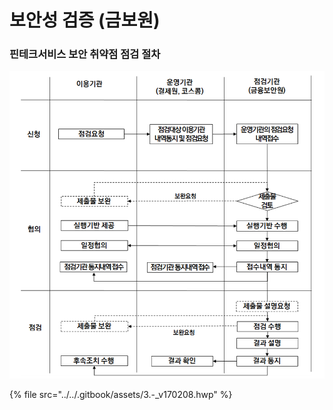 # 보안성 검증 \(금보원\)

### 핀테크서비스 보안 취약점 점검 절차

![&amp;lt;&#xAC1C;&#xC815; 2017.2.8&amp;gt; ](../../.gitbook/assets/image%20%2899%29.png)

{% file src="../../.gitbook/assets/3.-\_v170208.hwp" %}




